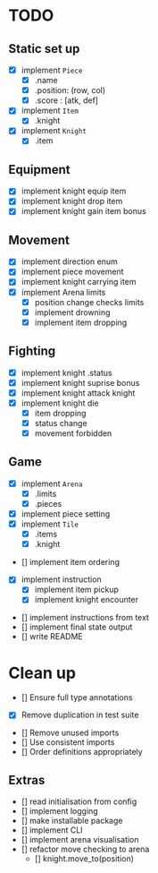 # TODO
## Static set up
- [x] implement `Piece`
  - [x] .name
  - [x] .position: (row, col)
  - [x] .score : [atk, def]
- [x] implement `Item`
  - [x] .knight
- [x] implement `Knight`
  - [x] .item 

## Equipment
- [x] implement knight equip item
- [x] implement knight drop item 
- [x] implement knight gain item bonus

## Movement
- [x] implement direction enum
- [x] implement piece movement
- [x] implement knight carrying item
- [x] implement Arena limits
  - [x] position change checks limits
  - [x] implement drowning
  - [x] implement item dropping

## Fighting
- [x] implement knight .status
- [x] implement knight suprise bonus
- [x] implement knight attack knight
- [x] implement knight die
  - [x] item dropping
  - [x] status change
  - [x] movement forbidden

## Game
- [x] implement `Arena`
  - [x] .limits
  - [x] .pieces
- [x] implement piece setting
- [x] implement `Tile`
  - [x] .items
  - [x] .knight
- [] implement item ordering
- [x] implement instruction
  - [x] implement item pickup
  - [x] implement knight encounter
- [] implement instructions from text
- [] implement final state output
- [] write README

# Clean up
- [] Ensure full type annotations
- [x] Remove duplication in test suite
- [] Remove unused imports
- [] Use consistent imports
- [] Order definitions appropriately

## Extras
- [] read initialisation from config
- [] implement logging
- [] make installable package
- [] implement CLI
- [] implement arena visualisation
- [] refactor move checking to arena
  - [] knight.move_to(position)
